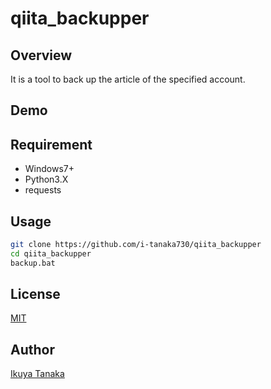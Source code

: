 # qiita_backupper

## Overview

It is a tool to back up the article of the specified account.

## Demo

## Requirement

- Windows7+
- Python3.X
- requests

## Usage

```sh
git clone https://github.com/i-tanaka730/qiita_backupper
cd qiita_backupper
backup.bat
```

## License
[MIT](https://github.com/i-tanaka730/qiita_backupper/blob/master/LICENSE)

## Author
[Ikuya Tanaka](https://github.com/i-tanaka730)
